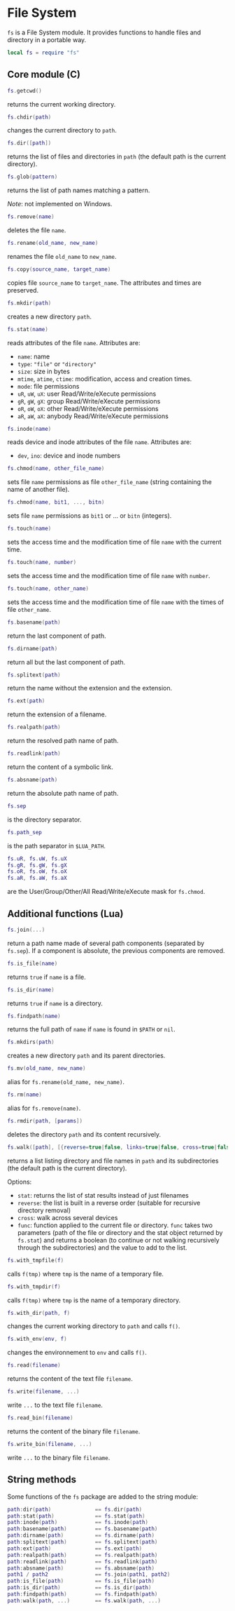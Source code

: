 # File System

`fs` is a File System module. It provides functions to handle files and
directory in a portable way.

``` lua
local fs = require "fs"
```

## Core module (C)

``` lua
fs.getcwd()
```

returns the current working directory.

``` lua
fs.chdir(path)
```

changes the current directory to `path`.

``` lua
fs.dir([path])
```

returns the list of files and directories in `path` (the default path is
the current directory).

``` lua
fs.glob(pattern)
```

returns the list of path names matching a pattern.

*Note*: not implemented on Windows.

``` lua
fs.remove(name)
```

deletes the file `name`.

``` lua
fs.rename(old_name, new_name)
```

renames the file `old_name` to `new_name`.

``` lua
fs.copy(source_name, target_name)
```

copies file `source_name` to `target_name`. The attributes and times are
preserved.

``` lua
fs.mkdir(path)
```

creates a new directory `path`.

``` lua
fs.stat(name)
```

reads attributes of the file `name`. Attributes are:

- `name`: name
- `type`: `"file"` or `"directory"`
- `size`: size in bytes
- `mtime`, `atime`, `ctime`: modification, access and creation times.
- `mode`: file permissions
- `uR`, `uW`, `uX`: user Read/Write/eXecute permissions
- `gR`, `gW`, `gX`: group Read/Write/eXecute permissions
- `oR`, `oW`, `oX`: other Read/Write/eXecute permissions
- `aR`, `aW`, `aX`: anybody Read/Write/eXecute permissions

``` lua
fs.inode(name)
```

reads device and inode attributes of the file `name`. Attributes are:

- `dev`, `ino`: device and inode numbers

``` lua
fs.chmod(name, other_file_name)
```

sets file `name` permissions as file `other_file_name` (string
containing the name of another file).

``` lua
fs.chmod(name, bit1, ..., bitn)
```

sets file `name` permissions as `bit1` or … or `bitn` (integers).

``` lua
fs.touch(name)
```

sets the access time and the modification time of file `name` with the
current time.

``` lua
fs.touch(name, number)
```

sets the access time and the modification time of file `name` with
`number`.

``` lua
fs.touch(name, other_name)
```

sets the access time and the modification time of file `name` with the
times of file `other_name`.

``` lua
fs.basename(path)
```

return the last component of path.

``` lua
fs.dirname(path)
```

return all but the last component of path.

``` lua
fs.splitext(path)
```

return the name without the extension and the extension.

``` lua
fs.ext(path)
```

return the extension of a filename.

``` lua
fs.realpath(path)
```

return the resolved path name of path.

``` lua
fs.readlink(path)
```

return the content of a symbolic link.

``` lua
fs.absname(path)
```

return the absolute path name of path.

``` lua
fs.sep
```

is the directory separator.

``` lua
fs.path_sep
```

is the path separator in `$LUA_PATH`.

``` lua
fs.uR, fs.uW, fs.uX
fs.gR, fs.gW, fs.gX
fs.oR, fs.oW, fs.oX
fs.aR, fs.aW, fs.aX
```

are the User/Group/Other/All Read/Write/eXecute mask for `fs.chmod`.

## Additional functions (Lua)

``` lua
fs.join(...)
```

return a path name made of several path components (separated by
`fs.sep`). If a component is absolute, the previous components are
removed.

``` lua
fs.is_file(name)
```

returns `true` if `name` is a file.

``` lua
fs.is_dir(name)
```

returns `true` if `name` is a directory.

``` lua
fs.findpath(name)
```

returns the full path of `name` if `name` is found in `$PATH` or `nil`.

``` lua
fs.mkdirs(path)
```

creates a new directory `path` and its parent directories.

``` lua
fs.mv(old_name, new_name)
```

alias for `fs.rename(old_name, new_name)`.

``` lua
fs.rm(name)
```

alias for `fs.remove(name)`.

``` lua
fs.rmdir(path, [params])
```

deletes the directory `path` and its content recursively.

``` lua
fs.walk([path], [{reverse=true|false, links=true|false, cross=true|false}])
```

returns a list listing directory and file names in `path` and its
subdirectories (the default path is the current directory).

Options:

- `stat`: returns the list of stat results instead of just filenames
- `reverse`: the list is built in a reverse order (suitable for
  recursive directory removal)
- `cross`: walk across several devices
- `func`: function applied to the current file or directory. `func`
  takes two parameters (path of the file or directory and the stat
  object returned by `fs.stat`) and returns a boolean (to continue or
  not walking recursively through the subdirectories) and the value to
  add to the list.

``` lua
fs.with_tmpfile(f)
```

calls `f(tmp)` where `tmp` is the name of a temporary file.

``` lua
fs.with_tmpdir(f)
```

calls `f(tmp)` where `tmp` is the name of a temporary directory.

``` lua
fs.with_dir(path, f)
```

changes the current working directory to `path` and calls `f()`.

``` lua
fs.with_env(env, f)
```

changes the environnement to `env` and calls `f()`.

``` lua
fs.read(filename)
```

returns the content of the text file `filename`.

``` lua
fs.write(filename, ...)
```

write `...` to the text file `filename`.

``` lua
fs.read_bin(filename)
```

returns the content of the binary file `filename`.

``` lua
fs.write_bin(filename, ...)
```

write `...` to the binary file `filename`.

## String methods

Some functions of the `fs` package are added to the string module:

``` lua
path:dir(path)              == fs.dir(path)
path:stat(path)             == fs.stat(path)
path:inode(path)            == fs.inode(path)
path:basename(path)         == fs.basename(path)
path:dirname(path)          == fs.dirname(path)
path:splitext(path)         == fs.splitext(path)
path:ext(path)              == fs.ext(path)
path:realpath(path)         == fs.realpath(path)
path:readlink(path)         == fs.readlink(path)
path:absname(path)          == fs.absname(path)
path1 / path2               == fs.join(path1, path2)
path:is_file(path)          == fs.is_file(path)
path:is_dir(path)           == fs.is_dir(path)
path:findpath(path)         == fs.findpath(path)
path:walk(path, ...)        == fs.walk(path, ...)
```
